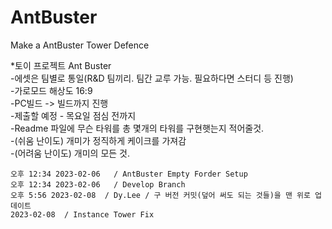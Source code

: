 # AntBuster 
Make a AntBuster Tower Defence  

*토이 프로젝트 Ant Buster   
	-에셋은 팀별로 통일(R&D 팀끼리. 팀간 교루 가능. 필요하다면 스터디 등 진행)  
	-가로모드 해상도 16:9   
	-PC빌드 -> 빌드까지 진행    
	-제출할 예정 - 목요일 점심 전까지   
	-Readme 파일에 무슨 타워를 총 몇개의 타워를 구현햇는지 적어줄것.    
	-(쉬움 난이도) 개미가 정직하게 케이크를 가져감  
	-(어려움 난이도) 개미의 모든 것.    

    오후 12:34 2023-02-06   / AntBuster Empty Forder Setup  
	오후 12:34 2023-02-06   / Develop Branch	
	오후 5:56 2023-02-08	/ Dy.Lee / 구 버전 커밋(덮어 써도 되는 것들)을 맨 위로 업데이트 
	2023-02-08	/ Instance Tower Fix 
